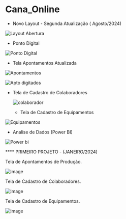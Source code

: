 # Cana_Online

- Novo Layout - Segunda Atualização ( Agosto/2024)

![Layout Abertura](https://github.com/user-attachments/assets/ac242d67-1a15-404d-acb8-bbb8372e8ed6)


- Ponto Digital

![Ponto Digital](https://github.com/user-attachments/assets/4933abe4-cc8e-406b-b03e-f77df1fc94d8)

- Tela Apontamentos Atualizada

![Apontamentos](https://github.com/user-attachments/assets/364b0139-5a88-4da7-aed0-f600ef8acff4)


![Apto digitados](https://github.com/user-attachments/assets/c2d03fc6-75f4-4519-bcbf-1a5eeea04b97)


- Tela de Cadastro de Colaboradores

  ![colaborador](https://github.com/user-attachments/assets/65f07898-2c4a-4eb3-babb-c2c0a7d58793)


  - Tela de Cadastro de Equipamentos 

![Equipamentos](https://github.com/user-attachments/assets/349a9b6b-248a-4c16-8633-f35431fc69f5)


- Analise de Dados (Power BI)

![Power bi](https://github.com/user-attachments/assets/8691d1b4-3019-4053-af80-d3176f74ce2f)



**** PRIMEIRO PROJETO - (JANEIRO/2024)


Tela de Apontamentos de Produção.

![image](https://github.com/ClaudionorPeixinho/CanaOnline/assets/142553468/3bb42c93-51f3-4157-8d19-10ec593a16b6)

Tela de Cadastro de Colaboradores.

![image](https://github.com/ClaudionorPeixinho/CanaOnline/assets/142553468/56b63386-cb3b-4d4d-ac9e-cf8a30fe62ed)

Tela de Cadastro de Equipamentos.

![image](https://github.com/ClaudionorPeixinho/CanaOnline/assets/142553468/2f347e5b-f1d3-42e7-a729-d833c1ddd19b)
